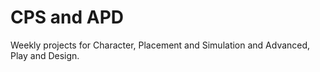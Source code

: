 # CPS and APD
Weekly projects for Character, Placement and Simulation and Advanced, Play and Design.
